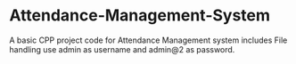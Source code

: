 # Attendance-Management-System
A basic CPP project code for Attendance Management system includes File handling use admin as username and admin@2 as password.
